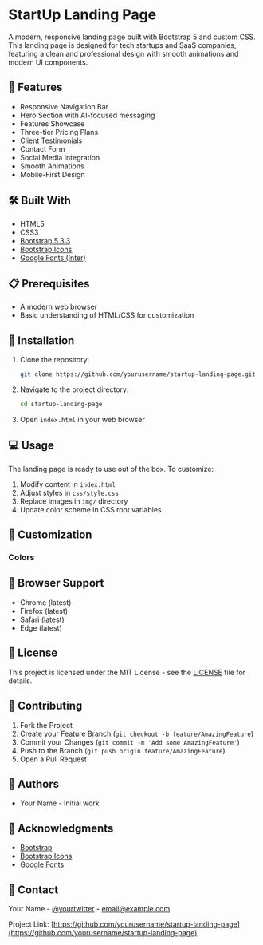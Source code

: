 # StartUp Landing Page

A modern, responsive landing page built with Bootstrap 5 and custom CSS. This landing page is designed for tech startups and SaaS companies, featuring a clean and professional design with smooth animations and modern UI components.

## 🚀 Features

- Responsive Navigation Bar
- Hero Section with AI-focused messaging
- Features Showcase
- Three-tier Pricing Plans
- Client Testimonials
- Contact Form
- Social Media Integration
- Smooth Animations
- Mobile-First Design

## 🛠️ Built With

- HTML5
- CSS3
- [Bootstrap 5.3.3](https://getbootstrap.com/)
- [Bootstrap Icons](https://icons.getbootstrap.com/)
- [Google Fonts (Inter)](https://fonts.google.com/specimen/Inter)

## 📋 Prerequisites

- A modern web browser
- Basic understanding of HTML/CSS for customization

## 🔧 Installation

1. Clone the repository:
   ```bash
   git clone https://github.com/yourusername/startup-landing-page.git
   ```

2. Navigate to the project directory:
   ```bash
   cd startup-landing-page
   ```

3. Open `index.html` in your web browser

## 💻 Usage

The landing page is ready to use out of the box. To customize:

1. Modify content in `index.html`
2. Adjust styles in `css/style.css`
3. Replace images in `img/` directory
4. Update color scheme in CSS root variables

## 🎨 Customization

### Colors

## 📱 Browser Support

- Chrome (latest)
- Firefox (latest)
- Safari (latest)
- Edge (latest)

## 📝 License

This project is licensed under the MIT License - see the [LICENSE](LICENSE) file for details.

## 🤝 Contributing

1. Fork the Project
2. Create your Feature Branch (`git checkout -b feature/AmazingFeature`)
3. Commit your Changes (`git commit -m 'Add some AmazingFeature'`)
4. Push to the Branch (`git push origin feature/AmazingFeature`)
5. Open a Pull Request

## 👥 Authors

- Your Name - Initial work

## 🙏 Acknowledgments

- [Bootstrap](https://getbootstrap.com/)
- [Bootstrap Icons](https://icons.getbootstrap.com/)
- [Google Fonts](https://fonts.google.com/)

## 📧 Contact

Your Name - [@yourtwitter](https://twitter.com/yourtwitter) - email@example.com

Project Link: [https://github.com/yourusername/startup-landing-page](https://github.com/yourusername/startup-landing-page)
